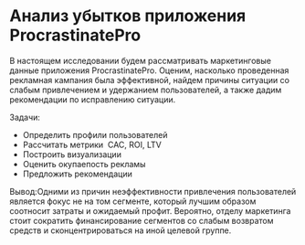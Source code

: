 # Анализ убытков приложения ProcrastinatePro
В настоящем исследовании будем рассматривать маркетинговые данные приложения ProcrastinatePro.
Оценим, насколько проведенная рекламная кампания была эффективной, найдем причины ситуации со слабым привлечением и 
удержанием пользователей, а также дадим рекомендации по исправлению ситуации.

Задачи: 
- Определить профили пользователей
- Рассчитать метрики  CAC, ROI, LTV
- Построить визуализации
- Оценить окупаепость рекламы
- Предложить рекомендации

Вывод:Одними из причин неэффективности привлечения пользователей является фокус не на том сегменте, 
который лучшим образом соотносит затраты и ожидаемый профит. Вероятно, отделу маркетинга стоит сократить финансирование сегментов со слабым возвратом средств и 
сконцентрироваться на иной целевой группе.
